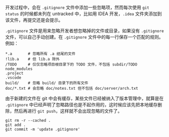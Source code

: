 开发过程中，会在 `.gitignore` 文件中添加一些忽略项，然而每次使用 `git status` 的时候都未列在 untracked 中，比如用 IDEA 开发，`.idea` 文件夹添加到该文件，再提交还是会提示。

`.gitignore` 文件是用来忽略开发者想忽略掉的文件或目录，如果没有 `.gitignore` 文件，可以自己手动创建。在 `.gitignore` 文件中的每一行保存一个匹配的规则。例如：

```shell
*.a       # 忽略所有 .a 结尾的文件
!lib.a    # 但 lib.a 除外
/TODO     # 仅仅忽略项目根目录下的 TODO 文件，不包括 subdir/TODO
node_modules
.project
.vscode
build/    # 忽略 build/ 目录下的所有文件
doc/*.txt # 会忽略 doc/notes.txt 但不包括 doc/server/arch.txt
```

由于新建的文件在 git 中会有缓存，某些文件已经被纳入了版本管理中，就算是在 `.gitignore` 中已经声明了忽略路径也是不起作用的，这时候应该先把本地缓存删除，然后再进行 `git push`，这样就不会出现忽略的文件了。

```shell
git rm -r --cached .
git add .
git commit -m 'update .gitignore'
```

